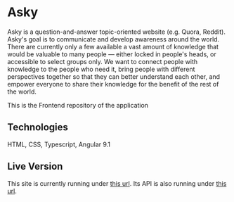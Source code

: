 # Asky
Asky is a question-and-answer topic-oriented website (e.g. Quora, Reddit). Asky's goal is to communicate and develop awareness around the world. There are currently only a few available a vast amount of knowledge that would be valuable to many people — either locked in people's heads, or accessible to select groups only. We want to connect people with knowledge to the people who need it, bring people with different perspectives together so that they can better understand each other, and empower everyone to share their knowledge for the benefit of the rest of the world.

This is the Frontend repository of the application

## Technologies
HTML, CSS, Typescript, Angular 9.1

## Live Version
This site is currently running under [this url](https://www.asky.com). Its API is also running under [this url](https://api.asky.com).

